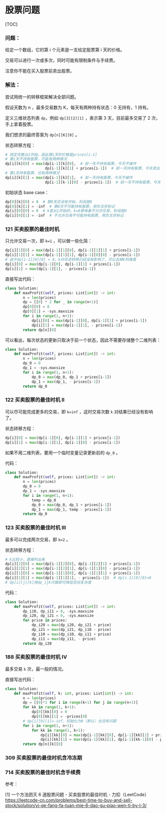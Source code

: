 # 股票问题

[TOC]

### **问题：**

给定一个数组，它的第 i 个元素是一支给定股票第 i 天的价格。

交易可以进行一次或多次，同时可能有限制条件与手续费。

注意你不能在买入股票前卖出股票。

### **解法：**

尝试用统一的转移框架解决全部问题。

假设天数为 n ，最多交易数为 K，每天有两种持有状态：0 无持有，1 持有。

定义三维状态列表 `dp`，例如 `dp[3][2][1]` ，表示第 3 天，目前最多交易了 2 次，手上拿着股票。

我们想求的最终答案为 `dp[n][K][0]` 。

状态转移方程：

```python
# 规定天数从1开始，因此第i天的价格是prices[i-1]
# 第i天不持有股票，可能有两种情况
dp[i][k][0] = max(dp[i-1][k][0],  # 前一天不持有股票，今天不操作
                  dp[i-1][k][1] + prices[i-1])  # 前一天持有股票，今天卖出
# 第i天持有股票，也有两种情况
dp[i][k][1] = max(dp[i-1][k][1],  # 前一天持有股票，今天不操作
                  dp[i-1][k-1][0] - prices[i-1])  # 前一天不持有股票，今天买入，交易次数减1
```

初始状态 base case：

```python
dp[0][k][0] = 0  # 第0天还没有开始，利润是0
dp[0][k][1] = -inf  # 第0天不可能持有股票，用负无穷标记
dp[i][0][0] = 0  # k是从1开始的，k=0意味着不允许交易，利润是0
dp[i][0][1] = -inf  # 不允许交易不可能持有股票，用负无穷标记
```

### 121 买卖股票的最佳时机

只允许交易一次，即 `k=1` ，可以做一些化简：

```python
dp[i][1][0] = max(dp[i-1][1][0], dp[i-1][1][1] + prices[i-1])
dp[i][1][1] = max(dp[i-1][1][1], dp[i-1][0][0] - prices[i-1])
# 由于dp[i-1][0][0] = 0，k对状态转移已经没有影响了，可以去掉k的维度
dp[i][0] = max(dp[i-1][0], dp[i-1][1] + prices[i-1])
dp[i][1] = max(dp[i-1][1], - prices[i-1])
```

直接写出代码：

```python
class Solution:
    def maxProfit(self, prices: List[int]) -> int:
        n = len(prices)
        dp = [[0] * 2 for _ in range(n+1)]
        dp[0][0] = 0
        dp[0][1] = -sys.maxsize
        for i in range(1, n+1):
            dp[i][0] = max(dp[i-1][0], dp[i-1][1] + prices[i-1])
            dp[i][1] = max(dp[i-1][1], - prices[i-1])
        return dp[n][0]
```

可以看出，每次状态的更新只取决于前一个状态，因此不需要存储整个二维列表：

```python
class Solution:
    def maxProfit(self, prices: List[int]) -> int:
        n = len(prices)
        dp_0 = 0
        dp_1 = -sys.maxsize
        for i in range(1, n+1):
            dp_0 = max(dp_0, dp_1 + prices[i-1])
            dp_1 = max(dp_1, - prices[i-1])
        return dp_0
```



### 122 买卖股票的最佳时机 II

可以尽可能完成更多的交易，即 `k=inf` ，这时交易次数 `k` 对结果已经没有影响了。

状态转移方程：

```python
dp[i][0] = max(dp[i-1][0], dp[i-1][1] + prices[i-1])
dp[i][1] = max(dp[i-1][1], dp[i-1][0] - prices[i-1])
```

如果不用二维列表，要用一个临时变量记录更新前的 `dp_0` 。 

代码：

```python
class Solution:
    def maxProfit(self, prices: List[int]) -> int:
        n = len(prices)
        dp_0 = 0
        dp_1 = -sys.maxsize
        for i in range(1, n+1):
            temp = dp_0
            dp_0 = max(dp_0, dp_1 + prices[i-1])
            dp_1 = max(dp_1, temp - prices[i-1])
        return dp_0
```



### 123 买卖股票的最佳时机 III

最多可以完成两次交易，即 `k=2` 。

状态转移方程：

```python
# k比较小，直接列出来
dp[i][2][0] = max(dp[i-1][2][0], dp[i-1][2][1] + prices[i-1])
dp[i][2][1] = max(dp[i-1][2][1], dp[i-1][1][0] - prices[i-1])
dp[i][1][0] = max(dp[i-1][1][0], dp[i-1][1][1] + prices[i-1])
dp[i][1][1] = max(dp[i-1][1][1], - prices[i-1])  # dp[i-1][0][0]=0
# dp[i][j][k]用dp_ijk代替即可降低空间复杂度
```

代码：

```python
class Solution:
    def maxProfit(self, prices: List[int]) -> int:
        dp_i10, dp_i11 = 0, -sys.maxsize
        dp_i20, dp_i21 = 0, -sys.maxsize
        for price in prices:
            dp_i20 = max(dp_i20, dp_i21 + price)
            dp_i21 = max(dp_i21, dp_i10 - price)
            dp_i10 = max(dp_i10, dp_i11 + price)
            dp_i11 = max(dp_i11, - price)
        return dp_i20
```



### 188 买卖股票的最佳时机 IV

最多交易 `k` 次，最一般的情况。

直接写出代码：

```python
class Solution:
    def maxProfit(self, k: int, prices: List[int]) -> int:
        n = len(prices)
        dp = [[0]*2 for i in range(k+1) for j in range(n+1)]
        for kk in range(1, k+1):
            dp[0][kk][0] = 0
            dp[0][kk][1] = -prices[0]
        # dp[i][0][1]=-inf，初始化为0（默认）也没有问题
        for i in range(1, n+1):
            for kk in range(1, k+1):
                dp[i][kk][0] = max(dp[i-1][kk][0], dp[i-1][kk][1] + prices[i-1])
                dp[i][kk][1] = max(dp[i-1][kk][1], dp[i-1][kk-1][0] - prices[i-1])
        return dp[n][k][0]
```

### 309 买卖股票的最佳时机含冷冻期

### 714 买卖股票的最佳时机含手续费



参考：

[1] 一个方法团灭 6 道股票问题 - 买卖股票的最佳时机 - 力扣（LeetCode）
https://leetcode-cn.com/problems/best-time-to-buy-and-sell-stock/solution/yi-ge-fang-fa-tuan-mie-6-dao-gu-piao-wen-ti-by-l-3/
